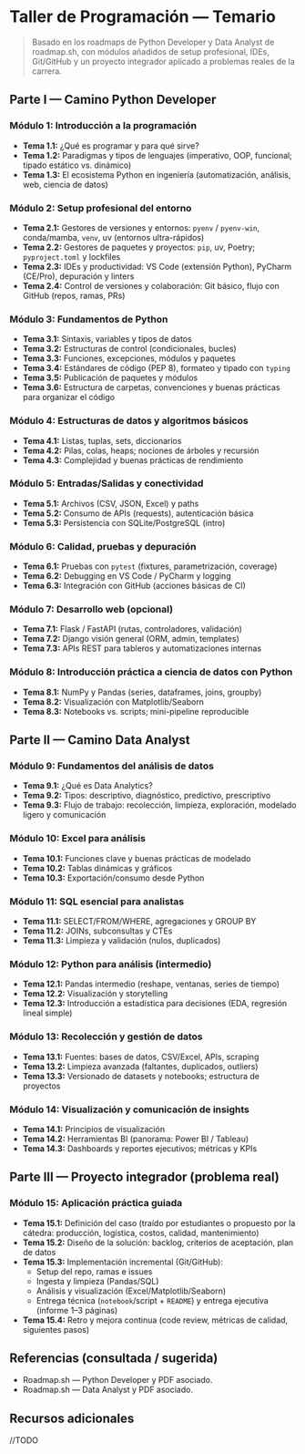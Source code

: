 # Taller de Programación — Temario

> Basado en los roadmaps de Python Developer y Data Analyst de roadmap.sh, con módulos añadidos de setup profesional, IDEs, Git/GitHub y un proyecto integrador aplicado a problemas reales de la carrera.

## Parte I — Camino Python Developer

### Módulo 1: Introducción a la programación
- **Tema 1.1:** ¿Qué es programar y para qué sirve?
- **Tema 1.2:** Paradigmas y tipos de lenguajes (imperativo, OOP, funcional; tipado estático vs. dinámico)
- **Tema 1.3:** El ecosistema Python en ingeniería (automatización, análisis, web, ciencia de datos)

### Módulo 2: Setup profesional del entorno
- **Tema 2.1:** Gestores de versiones y entornos: `pyenv` / `pyenv-win`, conda/mamba, `venv`, uv (entornos ultra-rápidos)
- **Tema 2.2:** Gestores de paquetes y proyectos: `pip`, uv, Poetry; `pyproject.toml` y lockfiles
- **Tema 2.3:** IDEs y productividad: VS Code (extensión Python), PyCharm (CE/Pro), depuración y linters
- **Tema 2.4:** Control de versiones y colaboración: Git básico, flujo con GitHub (repos, ramas, PRs)

### Módulo 3: Fundamentos de Python
- **Tema 3.1:** Sintaxis, variables y tipos de datos
- **Tema 3.2:** Estructuras de control (condicionales, bucles)
- **Tema 3.3:** Funciones, excepciones, módulos y paquetes
- **Tema 3.4:** Estándares de código (PEP 8), formateo y tipado con `typing`
- **Tema 3.5:** Publicación de paquetes y módulos
- **Tema 3.6:** Estructura de carpetas, convenciones y buenas prácticas para organizar el código

### Módulo 4: Estructuras de datos y algoritmos básicos
- **Tema 4.1:** Listas, tuplas, sets, diccionarios
- **Tema 4.2:** Pilas, colas, heaps; nociones de árboles y recursión
- **Tema 4.3:** Complejidad y buenas prácticas de rendimiento

### Módulo 5: Entradas/Salidas y conectividad
- **Tema 5.1:** Archivos (CSV, JSON, Excel) y paths
- **Tema 5.2:** Consumo de APIs (requests), autenticación básica
- **Tema 5.3:** Persistencia con SQLite/PostgreSQL (intro)

### Módulo 6: Calidad, pruebas y depuración
- **Tema 6.1:** Pruebas con `pytest` (fixtures, parametrización, coverage)
- **Tema 6.2:** Debugging en VS Code / PyCharm y logging
- **Tema 6.3:** Integración con GitHub (acciones básicas de CI)

### Módulo 7: Desarrollo web (opcional)
- **Tema 7.1:** Flask / FastAPI (rutas, controladores, validación)
- **Tema 7.2:** Django visión general (ORM, admin, templates)
- **Tema 7.3:** APIs REST para tableros y automatizaciones internas

### Módulo 8: Introducción práctica a ciencia de datos con Python
- **Tema 8.1:** NumPy y Pandas (series, dataframes, joins, groupby)
- **Tema 8.2:** Visualización con Matplotlib/Seaborn
- **Tema 8.3:** Notebooks vs. scripts; mini-pipeline reproducible

## Parte II — Camino Data Analyst

### Módulo 9: Fundamentos del análisis de datos
- **Tema 9.1:** ¿Qué es Data Analytics?
- **Tema 9.2:** Tipos: descriptivo, diagnóstico, predictivo, prescriptivo
- **Tema 9.3:** Flujo de trabajo: recolección, limpieza, exploración, modelado ligero y comunicación

### Módulo 10: Excel para análisis
- **Tema 10.1:** Funciones clave y buenas prácticas de modelado
- **Tema 10.2:** Tablas dinámicas y gráficos
- **Tema 10.3:** Exportación/consumo desde Python

### Módulo 11: SQL esencial para analistas
- **Tema 11.1:** SELECT/FROM/WHERE, agregaciones y GROUP BY
- **Tema 11.2:** JOINs, subconsultas y CTEs
- **Tema 11.3:** Limpieza y validación (nulos, duplicados)

### Módulo 12: Python para análisis (intermedio)
- **Tema 12.1:** Pandas intermedio (reshape, ventanas, series de tiempo)
- **Tema 12.2:** Visualización y storytelling
- **Tema 12.3:** Introducción a estadística para decisiones (EDA, regresión lineal simple)

### Módulo 13: Recolección y gestión de datos
- **Tema 13.1:** Fuentes: bases de datos, CSV/Excel, APIs, scraping
- **Tema 13.2:** Limpieza avanzada (faltantes, duplicados, outliers)
- **Tema 13.3:** Versionado de datasets y notebooks; estructura de proyectos

### Módulo 14: Visualización y comunicación de insights
- **Tema 14.1:** Principios de visualización
- **Tema 14.2:** Herramientas BI (panorama: Power BI / Tableau)
- **Tema 14.3:** Dashboards y reportes ejecutivos; métricas y KPIs

## Parte III — Proyecto integrador (problema real)

### Módulo 15: Aplicación práctica guiada
- **Tema 15.1:** Definición del caso (traído por estudiantes o propuesto por la cátedra: producción, logística, costos, calidad, mantenimiento)
- **Tema 15.2:** Diseño de la solución: backlog, criterios de aceptación, plan de datos
- **Tema 15.3:** Implementación incremental (Git/GitHub):
  - Setup del repo, ramas e issues
  - Ingesta y limpieza (Pandas/SQL)
  - Análisis y visualización (Excel/Matplotlib/Seaborn)
  - Entrega técnica (`notebook`/script + `README`) y entrega ejecutiva (informe 1–3 páginas)
- **Tema 15.4:** Retro y mejora continua (code review, métricas de calidad, siguientes pasos)

## Referencias (consultada / sugerida)

- Roadmap.sh — Python Developer y PDF asociado.
- Roadmap.sh — Data Analyst y PDF asociado.


## Recursos adicionales
//TODO



